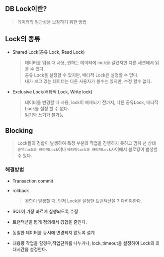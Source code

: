 ## DB Lock이란?

> 데이터의 일관성을 보장하기 위한 방법

## Lock의 종류

- Shared Lock(공유 Lock, Read Lock)

  > 데이터를 읽을 때 사용, 원하는 데이터에 lock을 걸었지만 다른 세션에서 읽을 수 있다.  
  > 공유 Lock을 설정할 수 있지만, 배타적 Lock은 설정할 수 없다.  
  > 내가 보고 있는 데이터는 다른 사용자가 볼수는 있지만, 수정 할수 없다.

- Exclusive Lock(배타적 Lock, Write lock)
  > 데이터를 변경할 때 사용, lock이 해제되기 전까지, 다른 공유Lock, 배타적Lock을 설정 할 수 없다.  
  > 읽기와 쓰기가 불가능

## Blocking

> Lock들의 경합이 발생하여 특정 부분의 작업을 진행하지 못하고 멈춰 선 상태  
> `공유Lock과 배타적Lock`이나 `배타적Lock과 배타적Lock`사이에서 블로킹이 발생할 수 있다.

### 해결방법

- Transaction commit
- rollback

  > 경합이 발생할 때, 먼저 Lock을 설정한 트랜잭션을 기다려야한다.

- SQL이 가장 빠르게 실행되도록 수정
- 트랜잭션을 짧게 정의해서 경합을 줄인다.
- 동일한 데이터를 동시에 변경되지 않도록 설계
- 대용량 작업을 할경우,작업단위를 나누거나, lock_timeout을 설정하여 Lock의 최대시간을 설정한다.
